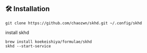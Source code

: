 ## 🛠️ Installation

```shell
git clone https://github.com/chaozwn/skhd.git ~/.config/skhd
```

install skhd
```shell
brew install koekeishiya/formulae/skhd
skhd --start-service
```
